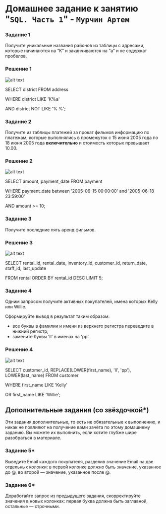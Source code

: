 # Домашнее задание к занятию "`SQL. Часть 1`" - `Мурчин Артем`

### Задание 1

Получите уникальные названия районов из таблицы с адресами, которые начинаются на “K” и заканчиваются на “a” и не содержат пробелов.

### Решение 1

![alt text]()

SELECT district FROM address

WHERE district LIKE 'K%a'

AND district NOT LIKE '% %';

### Задание 2

Получите из таблицы платежей за прокат фильмов информацию по платежам, которые выполнялись в промежуток с 15 июня 2005 года по 18 июня 2005 года **включительно** и стоимость которых превышает 10.00.

### Решение 2

![alt text]()

SELECT amount, payment_date FROM payment

WHERE payment_date between '2005-06-15 00:00:00' and '2005-06-18 23:59:00'

AND amount >= 10;

### Задание 3

Получите последние пять аренд фильмов.

### Решение 3

![alt text]()

SELECT rental_id, rental_date, inventory_id, customer_id, return_date, staff_id, last_update

FROM rental ORDER BY rental_id DESC LIMIT 5;

### Задание 4

Одним запросом получите активных покупателей, имена которых Kelly или Willie. 

Сформируйте вывод в результат таким образом:
- все буквы в фамилии и имени из верхнего регистра переведите в нижний регистр,
- замените буквы 'll' в именах на 'pp'.

### Решение 4

![alt text]()

SELECT customer_id, REPLACE(LOWER(first_name), 'll', 'pp'), LOWER(last_name) FROM customer

WHERE first_name LIKE 'Kelly'

OR first_name LIKE 'Willie';

## Дополнительные задания (со звёздочкой*)
Эти задания дополнительные, то есть не обязательные к выполнению, и никак не повлияют на получение вами зачёта по этому домашнему заданию. Вы можете их выполнить, если хотите глубже шире разобраться в материале.

### Задание 5*

Выведите Email каждого покупателя, разделив значение Email на две отдельных колонки: в первой колонке должно быть значение, указанное до @, во второй — значение, указанное после @.

### Задание 6*

Доработайте запрос из предыдущего задания, скорректируйте значения в новых колонках: первая буква должна быть заглавной, остальные — строчными.
